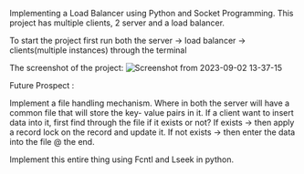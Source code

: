 Implementing a Load Balancer using Python and Socket Programming. 
This project has multiple clients, 2 server and a load balancer.

To start the project first run both the server -> load balancer -> clients(multiple instances) through the terminal

The screenshot of the project:
![Screenshot from 2023-09-02 13-37-15](https://github.com/sbrc1996/Load-Balancer/assets/36306295/ac9c7cae-a067-4a1b-9ece-ab98729d9252)


Future Prospect :

Implement a file handling mechanism.
Where in both the server will have a common file that will store the key- value pairs in it.
If a client want to insert data into it, first find through the file if it exists or not?
If exists -> then apply a record lock on the record and update it.
If not exists -> then enter the data into the file @ the end.

Implement this entire thing using Fcntl and Lseek in python.

